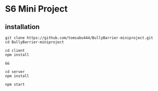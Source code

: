 # S6 Mini Project


## installation

```
git clone https://github.com/tomsabu444/BullyBarrier-miniproject.git
cd BullyBarrier-miniproject

cd client
npm install

&&

cd server
npm install

npm start


```
